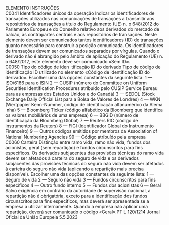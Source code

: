  
ELEMENTO  INSTRUÇÕES  
C0041  Identificadores únicos da 
operação  Indicar os identificadores de transações utilizados nas comunicações de transações a 
transmitir aos repositórios de transações a título do Regulamento (UE) n.  o 648/2012 
do Parlamento Europeu e do Conselho relativo aos derivados do mercado de balcão, às 
contrapartes centrais e aos repositórios de transações. 
Neste elemento devem ser comunicados tantos identificadores (ID) de transações quanto 
necessário para construir a posição comunicada. Os identificadores de transações devem 
ser comunicados separados por vírgulas. 
Quando o derivado não é abrangido pelo âmbito de aplicação do Regulamento (UE) 
n.  o 648/2012, este elemento deve ser comunicado «Sem ID».  
C0050  Tipo do código de iden ­
tificação ID do derivado  Tipo de código de identificação ID utilizado no elemento «Código de identificação ID 
do derivado». Escolher uma das opções constantes da seguinte lista: 
1 — ISO/6166 para o ISIN 
2 — CUSIP (número do Committee on Uniform Securities Identification Procedures 
atribuído pelo CUSIP Service Bureau para as empresas dos Estados Unidos e do Canadá) 
3 — SEDOL (Stock Exchange Daily Official List para a Bolsa de Valores de Londres) 
4 — WKN (Wertpapier Kenn-Nummer, código de identificação alfanumérico da Alema ­
nha) 
5 — Bloomberg Ticker (código alfabético da Bloomberg que identifica os valores 
mobiliários de uma empresa) 
6 — BBGID (número de identificação da Bloomberg Global) 
7 — Reuters RIC (código de instrumentos da Reuters) 
8 — FIGI (Identificador Global do Instrumento Financeiro) 
9 — Outros códigos emitidos por membros da Association of National Numbering 
Agencies 
99 — Código atribuído pela empresa  
C0060  Carteira  Distinção entre ramo vida, ramo não vida, fundos dos acionistas, geral (sem repartição) 
e fundos circunscritos para fins específicos. 
Os derivados subjacentes das provisões técnicas do ramo vida devem ser afetados à 
carteira do seguro de vida e os derivados subjacentes das provisões técnicas do seguro 
não vida devem ser afetados à carteira do seguro não vida (aplicando a repartição mais 
precisa disponível). 
Escolher uma das opções constantes da seguinte lista: 
1 — Seguro de vida 
2 — Seguro não vida 
3 — Fundos circunscritos para fins específicos 
4 — Outro fundo interno 
5 — Fundos dos acionistas 
6 — Geral 
Salvo exigência em contrário da autoridade de supervisão nacional, a repartição não é 
obrigatória, exceto para a identificação dos fundos circunscritos para fins específicos, 
mas deverá ser apresentada se a empresa a utilizar internamente. Quando a empresa 
não aplicar uma repartição, deverá ser comunicado o código «Geral».PT  L 120/1214 Jornal Oficial da União Europeia 5.5.2023